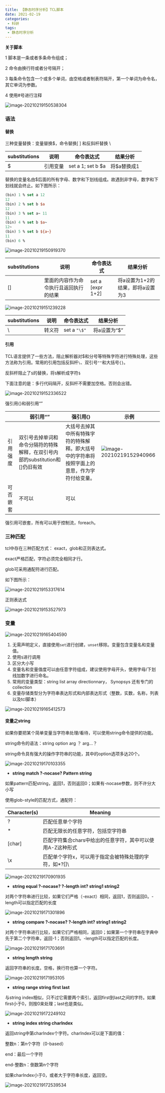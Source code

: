 ```yaml
---
title: 【静态时序分析】TCL脚本
date: 2021-02-19
categories:
 - 科研
tags:
 - 静态时序分析
---
```


**关于脚本**

1 脚本是一条或者多条命令组成；

2 命令由换行符或者分号隔开；

3 每条命令包含一个或多个单词，由空格或者制表符隔开，第一个单词为命令名，其它单词为参数。

4 使用#号进行注释

 ![image-20210219150538304](https://i.loli.net/2021/02/19/V4sntNR1ITgqj5G.png)

### 语法

#### **替换**

三种变量替换：变量替换$，命令替换[ ] 和反斜杆替换 \

| substitutions | 说明     | 命令表达式        | 结果分析    |
| ------------- | -------- | ----------------- | ----------- |
| $             | 引用变量 | set a 1; set b $a | 将$a替换成1 |

替换的变量名由$后面的所有字母、数字和下划线组成。故遇到非字母，数字和下划线就会终止。如下图所示：

```tcl
(bin) 1 % set a 12
12
(bin) 2 % set b $a
12
(bin) 3 % set a~ 11
11
(bin) 4 % set b $a~
12~
(bin) 5 % set b ${a~}
11
(bin) 6 % 
```

![image-20210219150919370](https://i.loli.net/2021/02/19/q4tG7yVzA2uUdhD.png)

| substitutions | 说明                                   | 命令表达式       | 结果分析                         |
| ------------- | -------------------------------------- | ---------------- | -------------------------------- |
| []            | 里面的内容作为命令执行且返回执行的结果 | set a [expr 1+2] | 将a设置为1+2的结果，即将a设置为3 |

![image-20210219151239228](https://i.loli.net/2021/02/19/YPfXCkiJ8yRBhbz.png)

| substitutions | 说明   | 命令表达式   | 结果分析     |
| ------------- | ------ | ------------ | ------------ |
| \             | 转义符 | set a `"\$"​` | 将a设置为“$” |

#### 引用

TCL语言提供了一些方法，阻止解析器对$和分号等特殊字符进行特殊处理，这些方法称为引用。常用的引用包括反斜杆`\`、双引号`""`和大括号`{}`。

反斜杆阻止了`$`的替换，将`$`解析成字符`$`

下面注意的是：多行代码隔开，反斜杆不需要加空格。否则会出错。

![image-20210219152336522](https://i.loli.net/2021/02/19/xFfGRtlM5aB3Sod.png)

强引用{}和弱引用“”

|          | 弱引用“”                                                     | 强引用{}                                                     | 示例                                                         |
| -------- | ------------------------------------------------------------ | ------------------------------------------------------------ | ------------------------------------------------------------ |
| 引用强度 | 双引号去掉单词和命令分隔符的特殊解释，在双引号内部的substitution和[]仍旧有效 | 大括号去掉其中所有特殊字符的特殊解释。即大括号中的字符串将按照字面上的意思，作为字符付给变量。 | ![image-20210219152940966](https://i.loli.net/2021/02/19/LrZ6i2bxFR1GuYS.png) |
| 可否嵌套 | 不可以                                                       | 可以                                                         |                                                              |

强引用可嵌套，所有可以用于控制流，foreach。

### 三种匹配

tcl中存在三种匹配方式： exact，glob和正则表达式。

exact严格匹配，字符必须完全相同才行。

glob可采用通配符进行匹配。

如下图所示：

![image-20210219153317614](https://i.loli.net/2021/02/19/iABMJSmO71VGhK4.png)

正则表达式

![image-20210219153527973](https://i.loli.net/2021/02/19/wx6ZsLbz2OGINF5.png)

### 变量

![image-20210219165404590](https://i.loli.net/2021/02/19/KkYq5msdOLMV8Sa.png)

1. 无需声明定义，直接使用`set`进行创建，`unset`移除。变量包含变量名和变量值。
2. 使用`$`进行调用
3. 区分大小写
4. 变量名和变量值度可以由任意字符组成，建议使用字母开头，使用字母/下划线加数字进行命名。
5. 常用的变量类型：string list array directionnary， Synopsys 还有专门的collection
6. 变量存储类型分为字符串表达形式和内部表达形式（整数，实数，名称，列表以及tcl脚本）

![image-20210219165412573](https://i.loli.net/2021/02/19/LbuU3WrXepJTx7Q.png)

#### 变量之string

如果你要把某个简单变量当字符串处理/看待，可以使用string命令提供的功能。

string命令的语法：string  option arg ？ arg...？

string命令具有强大的操作字符串的功能，其中的option选项多达20个。

![image-20210219170103355](https://i.loli.net/2021/02/19/H4TCwDQGWlFxLIZ.png)

- **string match ?-nocase? Pattern string**



如果pattern匹配string，返回1，否则返回0；如果有-nocase参数，则不许分大小写

使用glob-style的匹配方式，通配符：

| Character(s) | Meaning                                                    |
| ------------ | ---------------------------------------------------------- |
| ?            | 匹配任意单个字符                                           |
| *            | 匹配无限长的任意字符，包括空字符串                         |
| [char]       | 匹配字符集合chars中给出的任意字符，其中可以使用A-Z这种形式 |
| \x           | 匹配单个字符x，可以用于指定会被特殊处理的字符，如*?[]\     |

![image-20210219170901935](https://i.loli.net/2021/02/19/57ktaT2fdcj3Dqm.png)

- **string equal ?-nocase? ?-length int? string1 string2**



对两个字符串进行比较，如果它们严格（-exact）相同，返回1，否则返回0。-length可以指定匹配的长度

![image-20210219171301896](https://i.loli.net/2021/02/19/svGW4pq36lCmhke.png)



- **string compare ?-nocase? ?-length int? string1 string2**



对两个字符串进行比较，如果它们严格相同，返回0；如果第一个字符串在字典中先于第二个字符串，返回-1；否则返回1。-length可以指定匹配的长度。

![image-20210219171703691](https://i.loli.net/2021/02/19/K957sFErmz32vSt.png)



- **string length string**

返回字符串的长度。空格，换行符也算一个字符。

![image-20210219171953105](https://i.loli.net/2021/02/19/UWTdsQ6b4q8Z2HO.png)



- **string range string first last**



与string index相似，只不过它需要两个索引，返回first到last之间的字符。如果first小于0，则按0来处理；last也是类似。

![image-20210219172249102](https://i.loli.net/2021/02/19/UCTXSD1c9qxa6sb.png)



- **string index string charIndex**

返回string中第charIndex个字符。charIndex可以是下面的值：

整数n：第n个字符（0-based）

end：最后一个字符

end-整数n：倒数第n个字符

如果charIndex小于0，或者大于字符串长度，返回空。

![image-20210219172539534](https://i.loli.net/2021/02/19/1w3sFvmxh95HXyI.png)